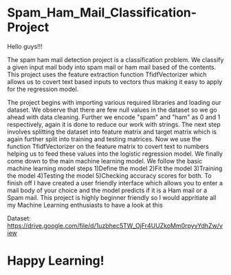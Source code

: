 # Spam_Ham_Mail_Classification-Project

Hello guys!!!

The spam ham mail detection project is a classification problem. We classify a given input mail body into spam mail or ham mail based of the contents. This project uses the feature extraction function TfidfVectorizer which allows us to covert text based inputs to vectors thus making it easy to apply for the regression model.

The project begins with importing various required libraries and loading our dataset. We observe that there are few null values in the dataset so we go ahead with data cleaning. Further we encode "spam" and "ham" as 0 and 1 respectively, again it is done to reduce our work with strings. The next step involves splitting the dataset into feature matrix and target matrix which is again further split into training and testing matrices. Now we use the function TfidfVectorizer on the feature matrix to covert text to numbers helping us to feed these values into the logistic regression model. We finally come down to the main machine learning model. We follow the basic machine learning model steps 1)Define the model 2)Fit the model 3)Training the model 4)Testing the model 5)Checking accuracy scores for both. To finish off I have created a user friendly interface which allows you to enter a mail body of your choice and the model predicts if it is a Ham mail or a Spam mail. This project is highly beginner friendly so I would appritiate all my Machine Learning enthusiasts to have a look at this

Dataset: https://drive.google.com/file/d/1uzbhec5TW_OjFr4UUZkoMm0rpyvYdhZw/view

# Happy Learning!
